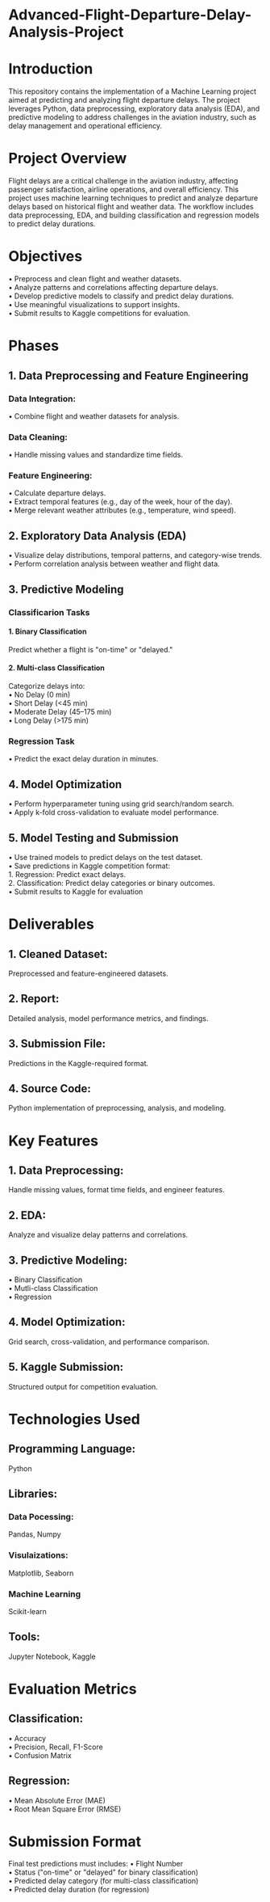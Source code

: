 # Advanced-Flight-Departure-Delay-Analysis-Project

# Introduction
This repository contains the implementation of a Machine Learning project aimed at predicting and analyzing flight departure delays. The project leverages Python, data preprocessing, exploratory data analysis (EDA), and predictive modeling to address challenges in the aviation industry, such as delay management and operational efficiency.

# Project Overview
Flight delays are a critical challenge in the aviation industry, affecting passenger satisfaction, airline operations, and overall efficiency. This project uses machine learning techniques to predict and analyze departure delays based on historical flight and weather data. The workflow includes data preprocessing, EDA, and building classification and regression models to predict delay durations.

# Objectives
• Preprocess and clean flight and weather datasets.<br>
• Analyze patterns and correlations affecting departure delays.<br>
• Develop predictive models to classify and predict delay durations.<br>
• Use meaningful visualizations to support insights.<br>
• Submit results to Kaggle competitions for evaluation.<br>

# Phases
## 1. Data Preprocessing and Feature Engineering
### Data Integration:
  • Combine flight and weather datasets for analysis.<br>

### Data Cleaning:
  • Handle missing values and standardize time fields.<br>

### Feature Engineering:
  • Calculate departure delays.<br>
  • Extract temporal features (e.g., day of the week, hour of the day).<br>
  • Merge relevant weather attributes (e.g., temperature, wind speed).<br>

## 2. Exploratory Data Analysis (EDA)
  • Visualize delay distributions, temporal patterns, and category-wise trends.<br>
  • Perform correlation analysis between weather and flight data.<br>

## 3. Predictive Modeling
### Classificarion Tasks
  #### 1. Binary Classification
   Predict whether a flight is "on-time" or "delayed."

  #### 2. Multi-class Classification
   Categorize delays into:<br>
   • No Delay (0 min)<br>
   • Short Delay (<45 min)<br>
   • Moderate Delay (45–175 min)<br>
   • Long Delay (>175 min)<br>

### Regression Task
  • Predict the exact delay duration in minutes.<br>

## 4. Model Optimization
• Perform hyperparameter tuning using grid search/random search.<br>
• Apply k-fold cross-validation to evaluate model performance.<br>

## 5. Model Testing and Submission
• Use trained models to predict delays on the test dataset.<br>
• Save predictions in Kaggle competition format:<br>
    1. Regression: Predict exact delays.<br>
    2. Classification: Predict delay categories or binary outcomes.<br>
• Submit results to Kaggle for evaluation<br>

# Deliverables
## 1. Cleaned Dataset:
Preprocessed and feature-engineered datasets.

## 2. Report:
Detailed analysis, model performance metrics, and findings.

## 3. Submission File:
Predictions in the Kaggle-required format.

## 4. Source Code:
Python implementation of preprocessing, analysis, and modeling.

# Key Features
## 1. Data Preprocessing:
Handle missing values, format time fields, and engineer features.

## 2. EDA:
Analyze and visualize delay patterns and correlations.

## 3. Predictive Modeling:
• Binary Classification<br>
• Mutli-class Classification<br>
• Regression<br>

## 4. Model Optimization:
Grid search, cross-validation, and performance comparison.

## 5. Kaggle Submission:
Structured output for competition evaluation.

# Technologies Used
## Programming Language:
Python

## Libraries:
### Data Pocessing:
Pandas, Numpy

### Visulaizations:
Matplotlib, Seaborn

### Machine Learning
Scikit-learn

## Tools:
Jupyter Notebook, Kaggle

# Evaluation Metrics
## Classification:
• Accuracy<br>
• Precision, Recall, F1-Score<br>
• Confusion Matrix<br>

## Regression:
• Mean Absolute Error (MAE)<br>
• Root Mean Square Error (RMSE)<br>

# Submission Format
Final test predictions must includes:
• Flight Number<br>
• Status ("on-time" or "delayed" for binary classification)<br>
• Predicted delay category (for multi-class classification)<br>
• Predicted delay duration (for regression)<br>
